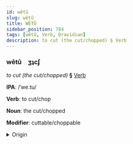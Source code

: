 ```yaml
---
id: wêtû
slug: wêtû
title: WÊTÛ
sidebar_position: 784
tags: [wêtû, Verb, Dravidian]
description: to cut (the cut/chopped) § Verb
---
```


### wêtû&emsp;<span kind="abugida">ʒʇcʄ</span>

*to cut (the cut/chopped)* **§** [Verb](../../tags/Verb)

**IPA**: /ˈwe.tu/

**Verb**: to cut/chop

**Noun**: the cut/chopped

**Modifier**: cuttable/choppable

<details>
    <summary>Origin</summary>
    Tamil வெட்டு veṭṭu [ʋeʈːɯ]<br/>
    <em>Dravidian Language Family</em>
</details>